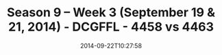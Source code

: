 ---
title: Season 9 – Week 3 (September 19 & 21, 2014) - DCGFFL - 4458 vs 4463
teams_score:
- team: 4458
  score:
- team: 4463
  score: 13
mvp: 'Graphite: Tony Stewart / Navy: Sheerod Wilkerson '
game-ball: N/A
season: 9
week: 3
date: '2014-09-22T10:27:58'
pageid: 1825-4458-vs-4463
---